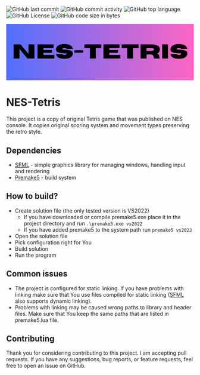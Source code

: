 ![GitHub last commit](https://img.shields.io/github/last-commit/omni-drft/nes-tetris) ![GitHub commit activity](https://img.shields.io/github/commit-activity/m/omni-drft/nes-tetris) ![GitHub top language](https://img.shields.io/github/languages/top/omni-drft/nes-tetris) ![GitHub License](https://img.shields.io/github/license/omni-drft/nes-tetris) ![GitHub code size in bytes](https://img.shields.io/github/languages/code-size/omni-drft/nes-tetris)


<p align="center">
  <img src="banner.png" width="650" title="logo">
</p>


# NES-Tetris

This project is a copy of original Tetris game that was published on NES console. It copies original scoring system and movement types preserving the retro style.

## Dependencies
* [SFML](https://github.com/SFML/SFML) - simple graphics library for managing windows, handling input and rendering
* [Premake5](https://github.com/premake) - build system

## How to build?
* Create solution file (the only tested version is VS2022)
  * If you have downloaded or compile premake5.exe place it in the project directory and run `.\premake5.exe vs2022`
  * If you have added premake5 to the system path run `premake5 vs2022`
* Open the solution file
* Pick configuration right for You
* Build solution
* Run the program

## Common issues
* The project is configured for static linking. If you have problems with linking make sure that You use files compiled for static linking ([SFML](https://github.com/SFML/SFML) also supports dynamic linking).
* Problems with linking may be caused wrong paths to library and header files. Make sure that You keep the same paths that are listed in premake5.lua file.

## Contributing
Thank you for considering contributing to this project. I am accepting pull requests.
If you have any suggestions, bug reports, or feature requests, feel free to open an issue on GitHub.

